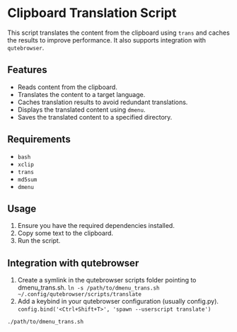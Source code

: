 # Clipboard Translation Script

This script translates the content from the clipboard using `trans` and caches the results to improve performance. It also supports integration with `qutebrowser`.

## Features

- Reads content from the clipboard.
- Translates the content to a target language.
- Caches translation results to avoid redundant translations.
- Displays the translated content using `dmenu`.
- Saves the translated content to a specified directory.

## Requirements

- `bash`
- `xclip`
- `trans`
- `md5sum`
- `dmenu`

## Usage

1. Ensure you have the required dependencies installed.
2. Copy some text to the clipboard.
3. Run the script.

## Integration with qutebrowser

1. Create a symlink in the qutebrowser scripts folder pointing to dmenu_trans.sh.
    `ln -s /path/to/dmenu_trans.sh ~/.config/qutebrowser/scripts/translate`
2. Add a keybind in your qutebrowser configuration (usually config.py).
    `config.bind('<Ctrl+Shift+T>', 'spawn --userscript translate')`

```bash
./path/to/dmenu_trans.sh
